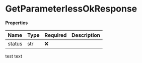 # GetParameterlessOkResponse

**Properties**

| Name   | Type | Required | Description |
| :----- | :--- | :------- | :---------- |
| status | str  | ❌       |             |

test text 
